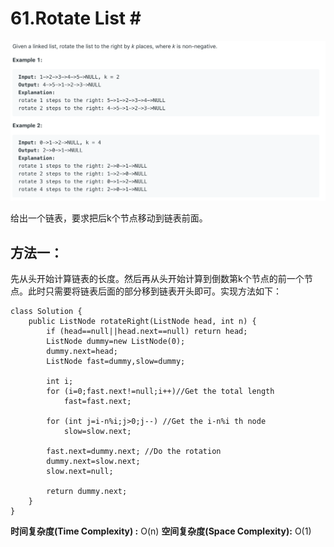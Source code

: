 # 61.Rotate List \#

![](.gitbook/assets/image%20%2850%29.png)

给出一个链表，要求把后k个节点移动到链表前面。

## 方法一：

先从头开始计算链表的长度。然后再从头开始计算到倒数第k个节点的前一个节点。此时只需要将链表后面的部分移到链表开头即可。实现方法如下：

```text
class Solution {
    public ListNode rotateRight(ListNode head, int n) {
        if (head==null||head.next==null) return head;
        ListNode dummy=new ListNode(0);
        dummy.next=head;
        ListNode fast=dummy,slow=dummy;

        int i;
        for (i=0;fast.next!=null;i++)//Get the total length 
            fast=fast.next;

        for (int j=i-n%i;j>0;j--) //Get the i-n%i th node
            slow=slow.next;

        fast.next=dummy.next; //Do the rotation
        dummy.next=slow.next;
        slow.next=null;

        return dummy.next;
    }
}
```

**时间复杂度\(Time Complexity\) :** O\(n\)          **空间复杂度\(Space Complexity\):** O\(1\)

